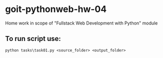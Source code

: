 # goit-pythonweb-hw-04
Home work in scope of "Fullstack Web Development with Python" module

## To run script use:
```
python tasks\task01.py <source_folder> <output_folder>
```